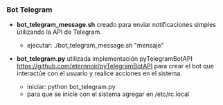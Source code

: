 ### Bot Telegram

- **bot_telegram_message.sh** creado para enviar notificaciones simples utilizando la API de Telegram.
	- ejecutar: ./bot_telegram_message.sh "mensaje"

- **bot_telegram.py** utilizada implementación pyTelegramBotAPI https://github.com/eternnoir/pyTelegramBotAPI para crear el bot que interactúe con el usuario y realice acciones en el sistema.
	- iniciar: python bot_telegram.py
	- para que se inicie con el sistema agregar en /etc/rc.local
